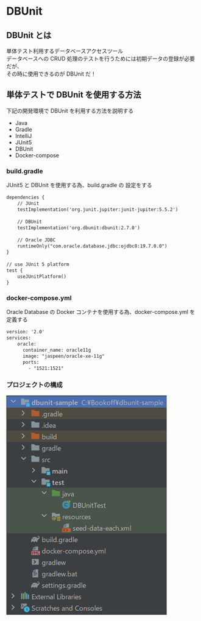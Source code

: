 # DBUnit

## DBUnit とは
単体テスト利用するデータベースアクセスツール  
データベースへの CRUD 処理のテストを行うためには初期データの登録が必要だが、  
その時に使用できるのが DBUnit だ！

## 単体テストで DBUnit を使用する方法
下記の開発環境で DBUnit を利用する方法を説明する  

- Java  
- Gradle  
- IntelliJ  
- JUnit5  
- DBUnit  
- Docker-compose

### build.gradle
JUnit5 と DBUnit を使用する為、build.gradle の 設定をする
```
dependencies {
    // JUnit
    testImplementation('org.junit.jupiter:junit-jupiter:5.5.2')

    // DBUnit
    testImplementation('org.dbunit:dbunit:2.7.0')

    // Oracle JDBC
    runtimeOnly("com.oracle.database.jdbc:ojdbc8:19.7.0.0")
}

// use JUnit 5 platform
test {
    useJUnitPlatform()
}
```

### docker-compose.yml
Oracle Database の Docker コンテナを使用する為、docker-compose.yml を定義する
```
version: '2.0'
services:
    oracle:
      container_name: oracle11g
      image: "jaspeen/oracle-xe-11g"
      ports:
        - "1521:1521"
```

### プロジェクトの構成
![Test Image 3](/resource/image/dbunit-sample-image.png)
